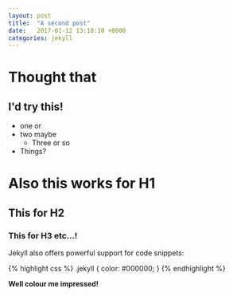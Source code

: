 ```yaml
---
layout: post
title:  "A second post"
date:   2017-01-12 13:18:10 +0000
categories: jekyll
---
```


Thought that
=

I'd try this!
-

* one or
* two maybe
  * Three or so
* Things?

# Also this works for H1
## This for H2
### This for H3 etc...!

Jekyll also offers powerful support for code snippets:

{% highlight css %}
.jekyll {
  color: #000000;
}
{% endhighlight %}


__Well colour me impressed!__